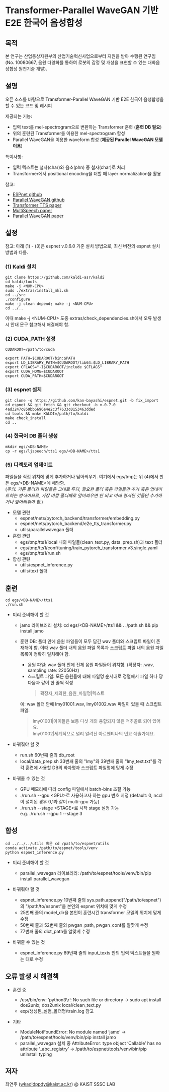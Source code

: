 # Transformer-Parallel WaveGAN 기반 E2E 한국어 음성합성

## 목적
본 연구는 산업통상자원부의 산업기술혁신사업으로부터 지원을 받아 수행된 연구임 (No. 10080667, 음원 다양화를 통하여 로봇의 감정 및 개성을 표현할 수 있는 대화음성합성 원천기술 개발).

## 설명
오픈 소스를 바탕으로 Transformer-Parallel WaveGAN 기반 E2E 한국어 음성합성을 할 수 있는 코드 및 레시피

제공되는 기능:
- 입력 text를 mel-spectrogram으로 변환하는 Transformer 훈련 (__훈련 DB 필요__)
- 위의 훈련된 Transformer를 이용한 mel-spectrogram 합성
- Parallel WaveGAN을 이용한 waveform 합성 (__제공된 Parallel WaveGAN 모델 이용__)

특이사항:
- 입력 텍스트는 철자(char)와 음소(phn) 중 철자(char)로 처리
- Transformer에서 positional encoding을 더할 때 layer normalization을 활용

참고:
  - [ESPnet github](https://github.com/espnet/espnet)
  - [Parallel WaveGAN github](https://github.com/kan-bayashi/ParallelWaveGAN)
  - [Transformer TTS paper](https://arxiv.org/pdf/1809.08895.pdf)
  - [MultiSpeech paper](https://arxiv.org/pdf/2006.04664.pdf)
  - [Parallel WaveGAN paper](https://arxiv.org/pdf/1910.11480.pdf)     


## 설정
참고: 아래 (1) - (3)은 espnet v.0.6.0 기준 설치 방법으로, 최신 버전의 espnet 설치 방법과 다름.
### (1) Kaldi 설치
```
git clone https://github.com/kaldi-asr/kaldi
cd kaldi/tools
make -j <NUM-CPU>
sudo ./extras/install_mkl.sh
cd ../src
./configure
make -j clean depend; make -j <NUM-CPU>
cd ../..
```

이때 make -j \<NUM-CPU\> 도중 extras/check_dependencies.sh에서 오류 발생시 안내 문구 참고해서 해결해야 함.

### (2) CUDA_PATH 설정
```
CUDAROOT=/path/to/cuda

export PATH=$CUDAROOT/bin:$PATH
export LD_LIBRARY_PATH=$CUDAROOT/lib64:$LD_LIBRARY_PATH
export CFLAGS="-I$CUDAROOT/include $CFLAGS"
export CUDA_HOME=$CUDAROOT
export CUDA_PATH=$CUDAROOT
```

### (3) espnet 설치
```
git clone -q https://github.com/kan-bayashi/espnet.git -b fix_import
cd espnet && git fetch && git checkout -b v.0.7.0 4ad3247c850bb6696e4e2c3f7633c0153463dded
cd tools && make KALDI=/path/to/kaldi
make check_install
cd ..
```



### (4) 한국어 DB 폴더 생성
```
mkdir egs/<DB-NAME>
cp -r egs/ljspeech/tts1 egs/<DB-NAME>/tts1
```

### (5) 디렉토리 업데이트
파일들을 직접 위치에 맞게 추가하거나 덮어씌우기. 여기에서 egs/tmp는 위 (4)에서 만든 egs/\<DB-NAME\>에 해당함.  
(*주의: 기존 폴더와 파일들은 그대로 두되, 필요한 폴더 혹은 파일들만 추가 혹은 업데이트하는 방식이므로, 가장 바깥 폴더째로 덮어씌우면 안 되고 아래 명시된 것들만 추가하거나 덮어씌워야 함.*)

- 모델 관련
  - espnet/nets/pytorch_backend/transformer/embedding.py
  - espnet/nets/pytorch_backend/e2e_tts_transformer.py
  - utils/parallelwavegan 폴더
- 훈련 관련
  - egs/tmp/tts1/local 내의 파일들(clean_text.py, data_prep.sh)과 text 폴더
  - egs/tmp/tts1/conf/tuning/train_pytorch_transformer.v3.single.yaml
  - egs/tmp/tts1/run.sh
- 합성 관련
  - utils/espnet_inference.py
  - utils/text 폴더

## 훈련
```
cd egs/<DB-NAME>/tts1
./run.sh
```
- 미리 준비해야 할 것
  - jamo 라이브러리 설치: cd egs/\<DB-NAME\>/tts1 && . ./path.sh && pip install jamo
  - 훈련 DB: <DB-NAME> 폴더 안에 음원 파일들이 모두 담긴 wav 폴더와 스크립트 파일이 존재해야 함. 이때 wav 폴더 내의 음원 파일 목록과 스크립트 파일 내의 음원 파일 목록이 정확히 일치해야 함.
    - 음원 파일: wav 폴더 안에 전체 음원 파일들이 위치함. (확장자: .wav, sampling rate: 22050Hz)
    - 스크립트 파일: 모든 음원들에 대해 파일명 순서대로 정렬해서 파일 하나 당 다음과 같이 한 줄씩 작성  
      > 확장자_제외한_음원_파일명|텍스트     
    
    예: wav 폴더 안에 lmy01001.wav, lmy01002.wav 파일이 있을 때 스크립트 파일:  
      > lmy01001|아이들은 보통 다섯 개의 융합되지 않은 척추골로 되어 있어요.  
      > lmy01002|세계적으로 널리 알려진 아르헨티나의 민요 예술가예요.

- 바꿔줘야 할 것
  - run.sh 60번째 줄의 db_root
  - local/data_prep.sh 33번째 줄의 "lmy"와 39번째 줄의 "lmy_text.txt"를 각각 훈련에 사용할 DB의 화자명과 스크립트 파일명에 맞게 수정

- 바꿔줄 수 있는 것
  - GPU 메모리에 따라 config 파일에서 batch-bins 조절 가능
  - ./run.sh --gpu \<GPU\>로 사용하고자 하는 gpu 번호 지정 (default: 0, nccl이 설치된 경우 0,1과 같이 multi-gpu 가능)
  - ./run.sh --stage \<STAGE\>로 시작 stage 설정 가능  
  e.g. ./run.sh --gpu 1 --stage 3

## 합성
```
cd ../../../utils 혹은 cd /path/to/espnet/utils
conda activate /path/to/espnet/tools/venv
python espnet_inference.py
```
- 미리 준비해야 할 것
  - parallel_wavegan 라이브러리: /path/to/espnet/tools/venv/bin/pip install parallel_wavegan

- 바꿔줘야 할 것
  - espnet_inference.py 10번째 줄의 sys.path.append("/path/to/espnet")의 "/path/to/espnet"을 본인의 espnet 위치에 맞게 수정
  - 25번째 줄의 model_dir을 본인이 훈련시킨 transformer 모델의 위치에 맞게 수정
  - 50번째 줄과 52번째 줄의 pwgan_path, pwgan_conf를 알맞게 수정
  - 77번째 줄의 dict_path를 알맞게 수정

- 바꿔줄 수 있는 것
  - espnet_inference.py 89번째 줄의 input_texts 안의 입력 텍스트들을 원하는 대로 수정

## 오류 발생 시 해결책
- 훈련 중
  - /usr/bin/env: ‘python3\r’: No such file or directory → sudo apt install dos2unix; dos2unix local/clean_text.py
  - exp/생성된_실험_폴더명/train.log 참고

- 기타
  - ModuleNotFoundError: No module named ‘jamo’ → /path/to/espnet/tools/venv/bin/pip install jamo
  - parallel_wavegan 설치 중 AttributeError: type object ‘Callable’ has no attribute ‘_abc_registry’ → /path/to/espnet/tools/venv/bin/pip uninstall typing

## 저자
최연주 (wkadldppdy@kaist.ac.kr) @ KAIST SSSC LAB
  
